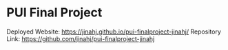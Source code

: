 # PUI Final Project 

Deployed Website: https://jinahj.github.io/pui-finalproject-jinahj/
Repository Link: https://github.com/jinahj/pui-finalproject-jinahj
